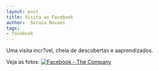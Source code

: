 ```yaml
---
layout: post
title: Visita ao Facebook
author:  Soraia Novaes
tags:
- facebook
---
```

Uma visita incr?vel, cheia de descobertas e aaprendizados.

Veja as fotos:
[![Facebook - The Company](https://farm6.staticflickr.com/5227/5688263037_f46cea30af.jpg)](https://www.flickr.com/photos/designregional/albums/72157626524825343)
